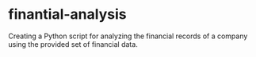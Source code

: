 # finantial-analysis

Creating a Python script for analyzing the financial records of a company using the provided set of financial data.

